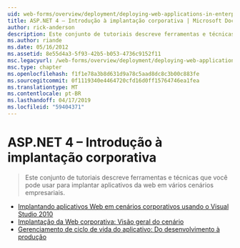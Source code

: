 ```yaml
---
uid: web-forms/overview/deployment/deploying-web-applications-in-enterprise-scenarios/index
title: ASP.NET 4 – Introdução à implantação corporativa | Microsoft Docs
author: rick-anderson
description: Este conjunto de tutoriais descreve ferramentas e técnicas que você pode usar para implantar aplicativos da web em vários cenários empresariais.
ms.author: riande
ms.date: 05/16/2012
ms.assetid: 8e55d4a3-5f93-42b5-b053-4736c9152f11
msc.legacyurl: /web-forms/overview/deployment/deploying-web-applications-in-enterprise-scenarios
msc.type: chapter
ms.openlocfilehash: f1f1e78a3b8d631d9a78c5aad8dc8c3b00c883fe
ms.sourcegitcommit: 0f1119340e4464720cfd16d0ff15764746ea1fea
ms.translationtype: MT
ms.contentlocale: pt-BR
ms.lasthandoff: 04/17/2019
ms.locfileid: "59404371"
---
```

# <a name="aspnet-4---enterprise-deployment-introduction"></a>ASP.NET 4 – Introdução à implantação corporativa

> Este conjunto de tutoriais descreve ferramentas e técnicas que você pode usar para implantar aplicativos da web em vários cenários empresariais.


- [Implantando aplicativos Web em cenários corporativos usando o Visual Studio 2010](deploying-web-applications-in-enterprise-scenarios.md)
- [Implantação da Web corporativa: Visão geral do cenário](enterprise-web-deployment-scenario-overview.md)
- [Gerenciamento de ciclo de vida do aplicativo: Do desenvolvimento à produção](application-lifecycle-management-from-development-to-production.md)
